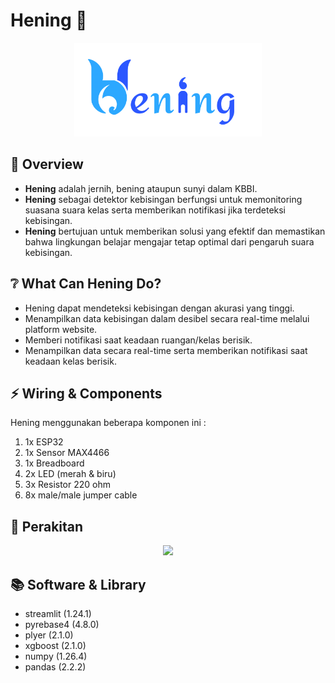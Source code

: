 # Hening 🏫
<p align="center">
  <img src='Logo Hening.png'width=300>
</p>

## 📰 Overview
 - **Hening** adalah jernih, bening ataupun sunyi dalam KBBI. 
 - **Hening** sebagai detektor kebisingan berfungsi untuk memonitoring suasana suara kelas serta memberikan notifikasi jika terdeteksi kebisingan.
 - **Hening** bertujuan untuk memberikan solusi yang efektif dan memastikan bahwa lingkungan belajar mengajar tetap optimal dari pengaruh suara kebisingan.

## ❔ What Can Hening Do?
 - Hening dapat mendeteksi kebisingan dengan akurasi yang tinggi.
 - Menampilkan data kebisingan dalam desibel secara real-time melalui platform website.
 - Memberi notifikasi saat keadaan ruangan/kelas berisik.
 - Menampilkan data secara real-time serta memberikan notifikasi saat keadaan kelas berisik.

## ⚡️ Wiring & Components
Hening menggunakan beberapa komponen ini :
1. 1x ESP32 
2. 1x Sensor MAX4466
3. 1x Breadboard
4. 2x LED (merah & biru)
5. 3x Resistor 220 ohm
6. 8x male/male jumper cable

## 🔧 Perakitan
<p align="center">
  <img src='wiring_max4466_bb'width=400>
</p>

## 📚 Software & Library
 - streamlit (1.24.1)
 - pyrebase4 (4.8.0)
 - plyer (2.1.0)
 - xgboost (2.1.0)
 - numpy (1.26.4)
 - pandas (2.2.2)

